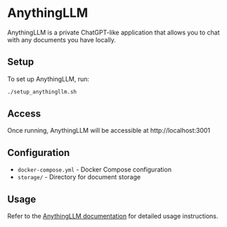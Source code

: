 # AnythingLLM

AnythingLLM is a private ChatGPT-like application that allows you to chat with any documents you have locally.

## Setup

To set up AnythingLLM, run:
```bash
./setup_anythingllm.sh
```

## Access

Once running, AnythingLLM will be accessible at http://localhost:3001

## Configuration

- `docker-compose.yml` - Docker Compose configuration
- `storage/` - Directory for document storage

## Usage

Refer to the [AnythingLLM documentation](https://useanything.com) for detailed usage instructions.
